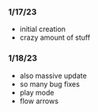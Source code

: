 ### 1/17/23
- initial creation
- crazy amount of stuff

### 1/18/23
- also massive update
- so many bug fixes
- play mode
- flow arrows